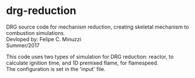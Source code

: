 # drg-reduction
DRG source code for mechanism reduction, creating skeletal mechanism to combustion simulations. \
Devloped by: Felipe C. Minuzzi \
Summer/2017


This code uses two types of simulation for DRG reduction: reactor, to calculate ignition time, and 1D premixed flame, for flamespeed. \
The configuration is set in the 'input' file.
